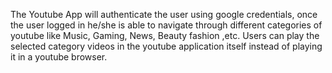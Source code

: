 The Youtube App will authenticate the user using google credentials, once the user logged in he/she is able to
navigate through different categories of youtube like Music, Gaming, News, Beauty fashion ,etc.
Users can play the selected category videos in the youtube application itself instead of playing it in a youtube
browser.
